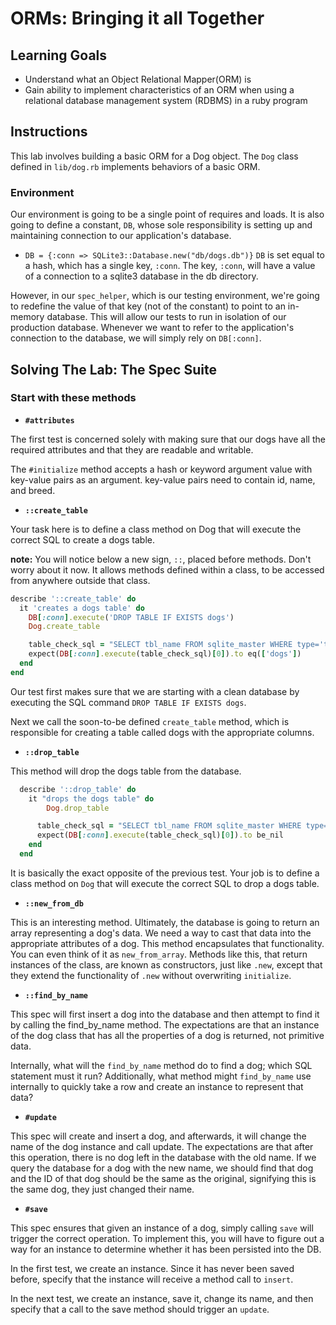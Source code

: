 # ORMs: Bringing it all Together

## Learning Goals

- Understand what an Object Relational Mapper(ORM) is
- Gain ability to implement characteristics of an ORM when using a relational database management system (RDBMS) in a ruby program

## Instructions

This lab involves building a basic ORM for a Dog object.  The `Dog` class
defined in `lib/dog.rb` implements behaviors of a basic ORM.

### **Environment**

Our environment is going to be a single point of requires and loads.  It is also
going to define a constant, `DB`, whose sole responsibility is setting up and
maintaining connection to our application's database.

- `DB = {:conn => SQLite3::Database.new("db/dogs.db")}` `DB` is set equal to a
  hash, which has a single key, `:conn`. The key, `:conn`,  will have a value of
  a connection to a sqlite3 database in the db directory.

However, in our `spec_helper`, which is our testing environment, we're going to
redefine the value of that key (not of the constant) to point to an in-memory
database. This will allow our tests to run in isolation of our production
database. Whenever we want to refer to the application's connection to the
database, we will simply rely on `DB[:conn]`.

## Solving The Lab: The Spec Suite

### Start with these methods

- **`#attributes`**

The first test is concerned solely with making sure that our dogs have all the
required attributes and that they are readable and writable.

The `#initialize` method accepts a hash or keyword argument value with key-value
pairs as an argument. key-value pairs need to contain id, name, and breed.

- **`::create_table`**

Your task  here is to define a class method on Dog that will execute the correct
SQL to create a dogs table.

**note:** You will notice below a new sign, `::`, placed before methods. Don't worry about it now. It allows methods defined within a class, to be accessed from anywhere outside that class.

```ruby
describe '::create_table' do
  it 'creates a dogs table' do
    DB[:conn].execute('DROP TABLE IF EXISTS dogs')
    Dog.create_table

    table_check_sql = "SELECT tbl_name FROM sqlite_master WHERE type='table' AND tbl_name='dogs';"
    expect(DB[:conn].execute(table_check_sql)[0]).to eq(['dogs'])
  end
end
```

Our test first makes sure that we are starting with a clean database by
executing the SQL command `DROP TABLE IF EXISTS dogs`.

Next we call the soon-to-be defined `create_table` method, which is responsible
for creating a table called dogs with the appropriate columns.

- **`::drop_table`**

This method will drop the dogs table from the database.

```ruby
  describe '::drop_table' do
    it "drops the dogs table" do
        Dog.drop_table

      table_check_sql = "SELECT tbl_name FROM sqlite_master WHERE type='table' AND tbl_name='dogs';"
      expect(DB[:conn].execute(table_check_sql)[0]).to be_nil
    end
  end
```

It is basically the exact opposite of the previous test. Your job is to define a
class method on `Dog` that will execute the correct SQL to drop a dogs table.

- **`::new_from_db`**

This is an interesting method. Ultimately, the database is going to return an
array representing a dog's data. We need a way to cast that data into the
appropriate attributes of a dog. This method encapsulates that functionality.
You can even think of it as  `new_from_array`. Methods like this, that return
instances of the class, are known as constructors, just like `.new`, except that
they extend the functionality of `.new` without overwriting `initialize`.

- **`::find_by_name`**

This spec will first insert a dog into the database and then attempt to find it
by calling the find_by_name method. The expectations are that an instance of the
dog class that has all the properties of a dog is returned, not primitive data.

Internally, what will the `find_by_name` method do to find a dog; which SQL
statement must it run? Additionally, what method might `find_by_name` use
internally to quickly take a row and create an instance to represent that data?

- **`#update`**

This spec will create and insert a dog, and afterwards, it will change the name
of the dog instance and call update. The expectations are that after this
operation, there is no dog left in the database with the old name. If we query
the database for a dog with the new name, we should find that dog and the ID of
that dog should be the same as the original, signifying this is the same dog,
they just changed their name.

- **`#save`**

This spec ensures that given an instance of a dog, simply calling `save` will
trigger the correct operation. To implement this, you will have to figure out a
way for an instance to determine whether it has been persisted into the DB.

In the first test, we create an instance. Since it has never been saved
before, specify that the instance will receive a method call to `insert`.

In the next test, we create an instance, save it, change its name, and then
specify that a call to the save method should trigger an `update`.


